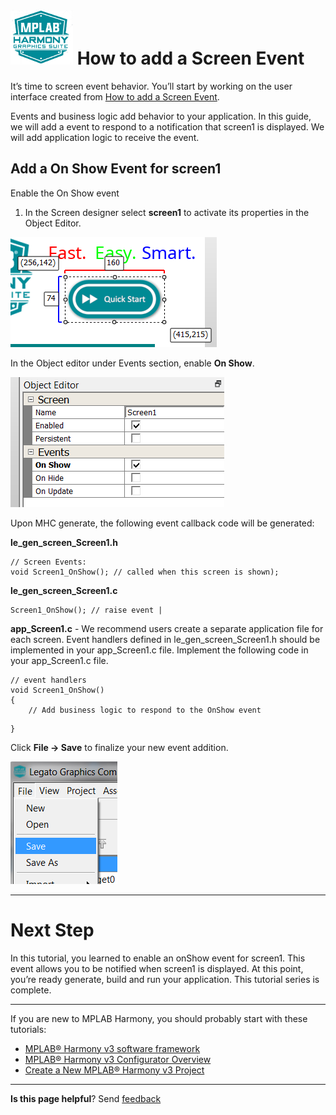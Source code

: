 # ![Microchip Technology](images/mhgs.png) How to add a Screen Event

It’s time to screen event behavior. You’ll start by working on the user interface created from [How to add a Screen Event](./How-to-Add-a-Widget-Event).

Events and business logic add behavior to your application. In this guide, we will add a event to respond to a notification that screen1 is displayed. We will add application logic to receive the event.

## Add a On Show Event for screen1

Enable the On Show event

1. In the Screen designer select **screen1** to activate its properties in the Object Editor.

![Microchip Technology](images/lcug_quickstart_eventqsbutton.png)

In the Object editor under Events section, enable **On Show**.

![Microchip Technology](images/lcug_screen_event.png)

Upon MHC generate, the following event callback code will be generated:

**le_gen_screen_Screen1.h**

    // Screen Events:
    void Screen1_OnShow(); // called when this screen is shown);

**le_gen_screen_Screen1.c**

    Screen1_OnShow(); // raise event |

**app_Screen1.c** - We recommend users create a separate application file for each screen. Event handlers defined in le_gen_screen_Screen1.h should be implemented in your app_Screen1.c file. Implement the following code in your app_Screen1.c file.

    // event handlers
    void Screen1_OnShow()
    {
        // Add business logic to respond to the OnShow event
<!--
    Screen0_SplashHarmonyLogo->fn->setVisible(Screen0_SplashHarmonyLogo, LE_TRUE);
    Screen0_SplashHarmonyLogo->fn->setAlphaEnabled(Screen0_SplashHarmonyLogo, LE_FALSE);
-->
    }

Click **File -> Save** to finalize your new event addition.

![Microchip Technology](images/lcug_quickstart_save.png)

***

# Next Step

In this tutorial, you learned to enable an onShow event for screen1. This event allows you to be notified when screen1 is displayed. At this point, you’re ready generate, build and run your application. This tutorial series is complete.


***

If you are new to MPLAB Harmony, you should probably start with these tutorials:

* [MPLAB® Harmony v3 software framework](https://microchipdeveloper.com/harmony3:start) 
* [MPLAB® Harmony v3 Configurator Overview](https://microchipdeveloper.com/harmony3:mhc-overview)
* [Create a New MPLAB® Harmony v3 Project](https://microchipdeveloper.com/harmony3:new-proj)

***

**Is this page helpful**? Send [feedback](https://github.com/Microchip-MPLAB-Harmony/gfx/issues)